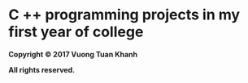 # C ++ programming projects in my first year of college
**Copyright © 2017 Vuong Tuan Khanh**

**All rights reserved.**
